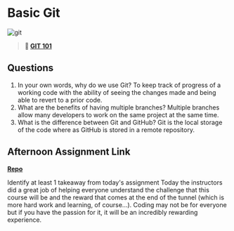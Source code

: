 # Basic Git

![git](https://git-scm.com/images/branching-illustration@2x.png)

> **📖 [GIT 101](https://codeworksacademy.com/fs-student-guide/resources/wk1/01-GIT)**

## Questions

1. In your own words, why do we use Git?
To keep track of progress of a working code with the ability of seeing the changes made and being able to revert to a prior code.
2. What are the benefits of having multiple branches?
Multiple branches allow many developers to work on the same project at the same time.
3. What is the difference between Git and GitHub?
Git is the local storage of the code where as GitHub is stored in a remote repository.
## Afternoon Assignment Link

**[Repo](https://github.com/bcrossley712/fs-journal)**

Identify at least 1 takeaway from today's assignment
Today the instructors did a great job of helping everyone understand the challenge that this course will be and the reward that comes at the end of the tunnel (which is more hard work and learning, of course...).  Coding may not be for everyone but if you have the passion for it, it will be an incredibly rewarding experience.
